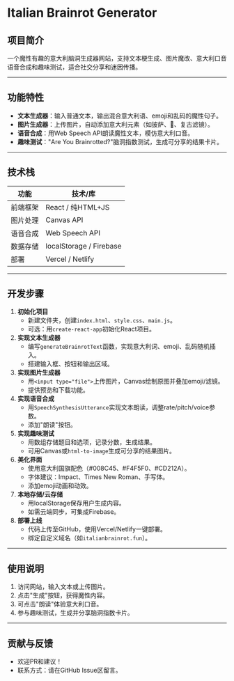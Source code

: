 # Italian Brainrot Generator

## 项目简介
一个魔性有趣的意大利脑洞生成器网站，支持文本梗生成、图片魔改、意大利口音语音合成和趣味测试，适合社交分享和迷因传播。

---

## 功能特性
- **文本生成器**：输入普通文本，输出混合意大利语、emoji和乱码的魔性句子。
- **图片生成器**：上传图片，自动添加意大利元素（如披萨、🤌、复古滤镜）。
- **语音合成**：用Web Speech API朗读魔性文本，模仿意大利口音。
- **趣味测试**："Are You Brainrotted?"脑洞指数测试，生成可分享的结果卡片。

---

## 技术栈
| 功能           | 技术/库                  |
|----------------|--------------------------|
| 前端框架       | React / 纯HTML+JS        |
| 图片处理       | Canvas API               |
| 语音合成       | Web Speech API           |
| 数据存储       | localStorage / Firebase  |
| 部署           | Vercel / Netlify         |

---

## 开发步骤
1. **初始化项目**
   - 新建文件夹，创建`index.html`、`style.css`、`main.js`。
   - 可选：用`create-react-app`初始化React项目。
2. **实现文本生成器**
   - 编写`generateBrainrotText`函数，实现意大利词、emoji、乱码随机插入。
   - 搭建输入框、按钮和输出区域。
3. **实现图片生成器**
   - 用`<input type="file">`上传图片，Canvas绘制原图并叠加emoji/滤镜。
   - 提供预览和下载功能。
4. **实现语音合成**
   - 用`SpeechSynthesisUtterance`实现文本朗读，调整rate/pitch/voice参数。
   - 添加"朗读"按钮。
5. **实现趣味测试**
   - 用数组存储题目和选项，记录分数，生成结果。
   - 可用Canvas或`html-to-image`生成可分享的结果图片。
6. **美化界面**
   - 使用意大利国旗配色（#008C45、#F4F5F0、#CD212A）。
   - 字体建议：Impact、Times New Roman、手写体。
   - 添加emoji动画和动效。
7. **本地存储/云存储**
   - 用localStorage保存用户生成内容。
   - 如需云端同步，可集成Firebase。
8. **部署上线**
   - 代码上传至GitHub，使用Vercel/Netlify一键部署。
   - 绑定自定义域名（如`italianbrainrot.fun`）。

---

## 使用说明
1. 访问网站，输入文本或上传图片。
2. 点击"生成"按钮，获得魔性内容。
3. 可点击"朗读"体验意大利口音。
4. 参与趣味测试，生成并分享脑洞指数卡片。

---

## 贡献与反馈
- 欢迎PR和建议！
- 联系方式：请在GitHub Issue区留言。 